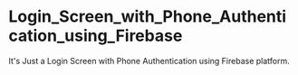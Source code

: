 # Login_Screen_with_Phone_Authentication_using_Firebase
It's Just a Login Screen with Phone Authentication using Firebase platform.
